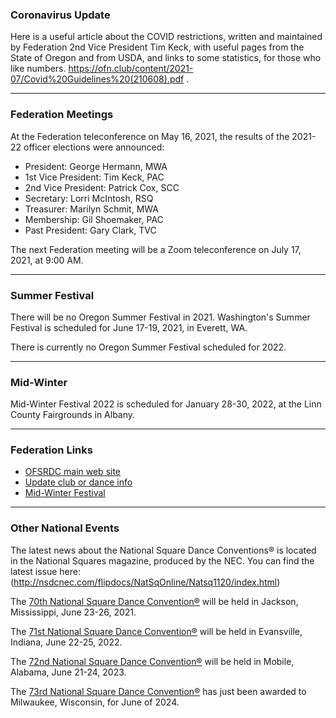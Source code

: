 ### Coronavirus Update

Here is a useful article about the COVID restrictions, written and maintained by Federation 2nd Vice President Tim Keck, with useful pages from the State of Oregon and from USDA,
and links to some statistics, for those who like numbers.
https://ofn.club/content/2021-07/Covid%20Guidelines%20(210608).pdf .

---

### Federation Meetings

At the Federation teleconference on May 16, 2021, the results of the 2021-22 officer elections were announced:

* President: George Hermann, MWA
* 1st Vice President: Tim Keck, PAC
* 2nd Vice President: Patrick Cox, SCC
* Secretary: Lorri McIntosh, RSQ
* Treasurer: Marilyn Schmit, MWA
* Membership: Gil Shoemaker, PAC
* Past President: Gary Clark, TVC

The next Federation meeting will be a Zoom teleconference on July 17, 2021, at 9:00 AM.

----

### Summer Festival

There will be no Oregon Summer Festival in 2021.  Washington's Summer Festival is scheduled for June 17-19, 2021, in Everett, WA.

There is currently no Oregon Summer Festival scheduled for 2022.

----

### Mid-Winter

Mid-Winter Festival 2022 is scheduled for January 28-30, 2022, at the Linn County Fairgrounds in Albany.

---

### Federation Links

* [OFSRDC main web site](https://squaredance.gen.or.us/)
* [Update club or dance info](https://squaredange.gen.or.us/ClubInfo)
* [Mid-Winter Festival](http://www.midwinterfestival.com/)

---

### Other National Events

The latest news about the National Square Dance Conventions&reg; is located in the National Squares magazine, produced by the NEC.  You can find the latest issue here: (http://nsdcnec.com/flipdocs/NatSqOnline/Natsq1120/index.html)

The [70th National Square Dance Convention&reg;](https://www.70nsdc.com/) will be held in Jackson, Mississippi, June 23-26, 2021.

The [71st National Square Dance Convention&reg;](https://www.71nsdc.org/) will be held in Evansville, Indiana, June 22-25, 2022.

The [72nd National Square Dance Convention&reg;](https://www.72nsdc.com/) will be held in Mobile, Alabama, June 21-24, 2023.

The [73rd National Square Dance Convention&reg;](https://www.73nsdc.com/) has just been awarded to Milwaukee, Wisconsin, for June of 2024.
